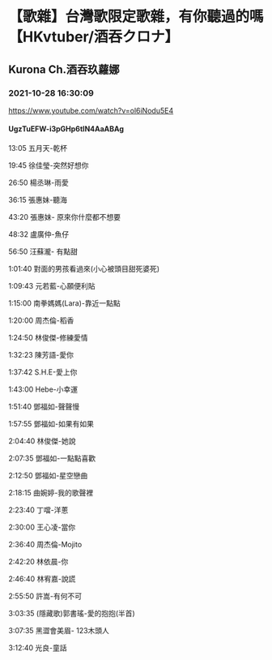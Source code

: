 # 【歌雜】台灣歌限定歌雜，有你聽過的嗎【HKvtuber/酒吞クロナ】

## Kurona Ch.酒吞玖蘿娜

### 2021-10-28 16:30:09

https://www.youtube.com/watch?v=ol6iNodu5E4

#### UgzTuEFW-i3pGHp6tlN4AaABAg

13:05 五月天-乾杯

19:45 徐佳瑩-突然好想你

26:50 楊丞琳-雨愛

36:15 張惠妹-聽海

43:20 張惠妹- 原來你什麼都不想要

48:32 盧廣仲-魚仔

56:50 汪蘇瀧- 有點甜

1:01:40 對面的男孩看過來(小心被頭目甜死婆死)

1:09:43 元若藍-心願便利貼

1:15:00 南拳媽媽(Lara)-靠近一點點

1:20:00 周杰倫-稻香

1:24:50 林俊傑-修練愛情

1:32:23 陳芳語-愛你

1:37:42 S.H.E-愛上你

1:43:00 Hebe-小幸運

1:51:40 鄧福如-聲聲慢

1:57:55 鄧福如-如果有如果

2:04:40 林俊傑-她說

2:07:35 鄧福如-一點點喜歡

2:12:50 鄧福如-星空戀曲

2:18:15 曲婉婷-我的歌聲裡

2:23:40 丁噹-洋蔥

2:30:00 王心凌-當你

2:36:40 周杰倫-Mojito

2:42:20 林依晨-你

2:46:40 林宥嘉-說謊

2:55:50 許嵩-有何不可

3:03:35 (隱藏歌)郭書瑤-愛的抱抱(半首)

3:07:35 黑澀會美眉- 123木頭人

3:12:40 光良-童話

